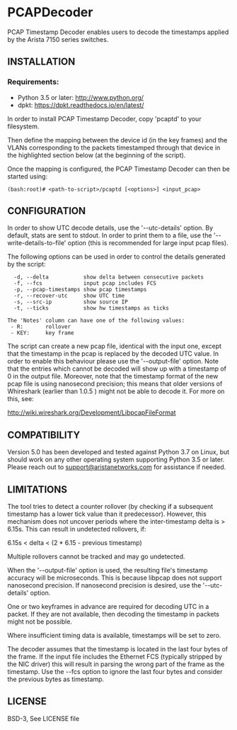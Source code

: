 PCAPDecoder
===========
PCAP Timestamp Decoder enables users to decode the timestamps
applied by the Arista 7150 series switches.

## INSTALLATION

### Requirements: 
* Python 3.5 or later: http://www.python.org/
* dpkt: https://dpkt.readthedocs.io/en/latest/

In order to install PCAP Timestamp Decoder, copy 'pcaptd' to
your filesystem.

Then define the mapping between the device id (in the key frames)
and the VLANs corresponding to the packets timestamped through
that device in the highlighted section below (at the beginning
of the script).

Once the mapping is configured, the PCAP Timestamp Decoder can
then be started using:

```
(bash:root)# <path-to-script>/pcaptd [<options>] <input_pcap>
```

## CONFIGURATION 
In order to show UTC decode details, use the '--utc-details'
option. By default, stats are sent to stdout. In order to print
them to a file, use the '--write-details-to-file' option (this
is recommended for large input pcap files).

The following options can be used in order to control the
details generated by the script:

```
  -d, --delta           show delta between consecutive packets
  -f, --fcs             input pcap includes FCS
  -p, --pcap-timestamps show pcap timestamps
  -r, --recover-utc     show UTC time
  -s, --src-ip          show source IP
  -t, --ticks           show hw timestamps as ticks

The 'Notes' column can have one of the following values:
 - R:       rollover
 - KEY:     key frame
```

The script can create a new pcap file, identical with the input
one, except that the timestamp in the pcap is replaced by the
decoded UTC value. In order to enable this behaviour please use
the '--output-file' option.  Note that the entries which cannot
be decoded will show up with a timestamp of 0 in the output file.
Moreover, note that the timestamp format of the new pcap file
is using nanosecond precision; this means that older versions
of Whireshark (earlier than 1.0.5 ) might not be able to decode 
it. For more on this, see:

http://wiki.wireshark.org/Development/LibpcapFileFormat


## COMPATIBILITY 

Version 5.0 has been developed and tested against
Python 3.7 on Linux, but should work on any other operating
system supporting Python 3.5 or later. Please reach out to
support@aristanetworks.com for assistance if needed.


## LIMITATIONS

The tool tries to detect a counter rollover (by checking if a
subsequent timestamp has a lower tick value than it
predecessor). However, this mechanism does not uncover periods
where the inter-timestamp delta is > 6.15s. This can result in
undetected rollovers, if:

6.15s < delta < (2 * 6.15 - previous timestamp)

Multiple rollovers cannot be tracked and may go undetected.

When the '--output-file' option is used, the resulting file's
timestamp accuracy will be microseconds. This is because libpcap
does not support nanosecond precision.  If nanosecond precision
is desired, use the '--utc-details' option.

One or two keyframes in advance are required for decoding UTC in
a packet. If they are not available, then decoding the
timestamp in packets might not be possible.

Where insufficient timing data is available, timestamps will be
set to zero.

The decoder assumes that the timestamp is located in the last
four bytes of the frame. If the input file includes the Ethernet
FCS (typically stripped by the NIC driver) this will result
in parsing the wrong part of the frame as the timestamp. Use the
--fcs option to ignore the last four bytes and consider the
previous bytes as timestamp.

## LICENSE
BSD-3, See LICENSE file